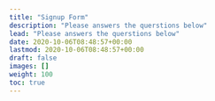 ```yaml
---
title: "Signup Form"
description: "Please answers the querstions below"
lead: "Please answers the querstions below"
date: 2020-10-06T08:48:57+00:00
lastmod: 2020-10-06T08:48:57+00:00
draft: false
images: []
weight: 100
toc: true
---
```


